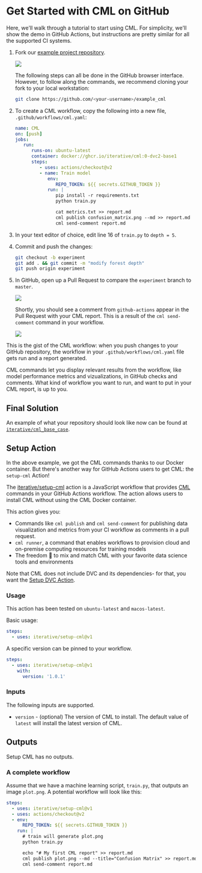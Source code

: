 # Get Started with CML on GitHub

Here, we'll walk through a tutorial to start using CML. For simplicity, we'll
show the demo in GitHub Actions, but instructions are pretty similar for all the
supported CI systems.

1. Fork our
   [example project repository](https://github.com/iterative/example_cml).

   ![](/img/fork_cml_project.png)

   The following steps can all be done in the GitHub browser interface. However,
   to follow along the commands, we recommend cloning your fork to your local
   workstation:

   ```bash
   git clone https://github.com/<your-username>/example_cml
   ```

2. To create a CML workflow, copy the following into a new file,
   `.github/workflows/cml.yaml`:

   ```yaml
   name: CML
   on: [push]
   jobs:
      run:
         runs-on: ubuntu-latest
         container: docker://ghcr.io/iterative/cml:0-dvc2-base1
         steps:
            - uses: actions/checkout@v2
            - name: Train model
               env:
                  REPO_TOKEN: ${{ secrets.GITHUB_TOKEN }}
               run: |
                  pip install -r requirements.txt
                  python train.py

                  cat metrics.txt >> report.md
                  cml publish confusion_matrix.png --md >> report.md
                  cml send-comment report.md
   ```

3. In your text editor of choice, edit line 16 of `train.py` to `depth = 5`.

4. Commit and push the changes:

   ```bash
   git checkout -b experiment
   git add . && git commit -m "modify forest depth"
   git push origin experiment
   ```

5. In GitHub, open up a Pull Request to compare the `experiment` branch to
   `master`.

   ![](/img/make_pr.png)

   Shortly, you should see a comment from `github-actions` appear in the Pull
   Request with your CML report. This is a result of the `cml send-comment`
   command in your workflow.

   ![](/img/cml_first_report.png)

This is the gist of the CML workflow: when you push changes to your GitHub
repository, the workflow in your `.github/workflows/cml.yaml` file gets run and
a report generated.

CML commands let you display relevant results from the workflow, like model
performance metrics and vizualizations, in GitHub checks and comments. What kind
of workflow you want to run, and want to put in your CML report, is up to you.

## Final Solution

An example of what your repository should look like now can be found at
[`iterative/cml_base_case`](https://github.com/iterative/cml_base_case).

## Setup Action

In the above example, we got the CML commands thanks to our Docker container.
But there's another way for GitHub Actions users to get CML: the `setup-cml`
Action!

The [iterative/setup-cml](https://github.com/iterative/setup-cml) action is a
JavaScript workflow that provides [CML](https://cml.dev) commands in your GitHub
Actions workflow. The action allows users to install CML without using the CML
Docker container.

This action gives you:

- Commands like `cml publish` and `cml send-comment` for publishing data
  visualization and metrics from your CI workflow as comments in a pull request.
- `cml runner`, a command that enables workflows to provision cloud and
  on-premise computing resources for training models
- The freedom 🦅 to mix and match CML with your favorite data science tools and
  environments

Note that CML does not include DVC and its dependencies- for that, you want the
[Setup DVC Action](https://github.com/iterative/setup-dvc).

### Usage

This action has been tested on `ubuntu-latest` and `macos-latest`.

Basic usage:

```yaml
steps:
  - uses: iterative/setup-cml@v1
```

A specific version can be pinned to your workflow.

```yaml
steps:
  - uses: iterative/setup-cml@v1
    with:
      version: '1.0.1'
```

### Inputs

The following inputs are supported.

- `version` - (optional) The version of CML to install. The default value of
  `latest` will install the latest version of CML.

## Outputs

Setup CML has no outputs.

### A complete workflow

Assume that we have a machine learning script, `train.py`, that outputs an image
`plot.png`. A potential workflow will look like this:

```yaml
steps:
  - uses: iterative/setup-cml@v1
  - uses: actions/checkout@v2
  - env:
      REPO_TOKEN: ${{ secrets.GITHUB_TOKEN }}
    run: |
      # train will generate plot.png
      python train.py

      echo "# My first CML report" >> report.md
      cml publish plot.png --md --title="Confusion Matrix" >> report.md
      cml send-comment report.md
```

